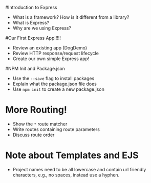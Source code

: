 #Introduction to Express

* What is a framework? How is it different from a library?
* What is Express?  
* Why are we using Express?

#Our First Express App!!!!!

* Review an existing app (DogDemo)
* Review HTTP response/request lifecycle
* Create our own simple Express app!

#NPM Init and Package.json

* Use the `--save` flag to install packages
* Explain what the package.json file does
* Use `npm init` to create a new package.json


# More Routing!

* Show the `*` route matcher
* Write routes containing route parameters
* Discuss route order

# Note about Templates and EJS

* Project names need to be all lowercase and contain url friendly characters, e.g., no spaces, instead use a hyphen.
